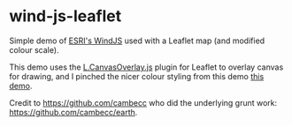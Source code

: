 # wind-js-leaflet

Simple demo of [ESRI's WindJS](https://github.com/Esri/wind-js) used with a Leaflet map (and modified colour scale).

This demo uses the [L.CanvasOverlay.js]() plugin for Leaflet to overlay canvas for drawing, 
and I pinched the nicer colour styling from this demo [this demo](http://bl.ocks.org/syntagmatic/fc62d1de6ada1e06b803).

Credit to https://github.com/cambecc who did the underlying grunt work: https://github.com/cambecc/earth.